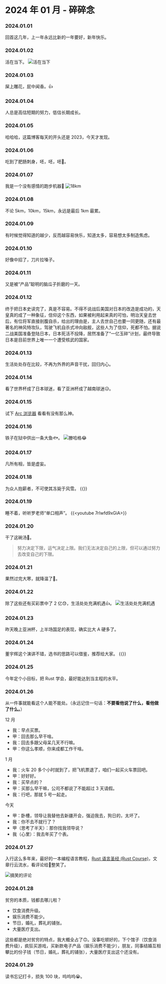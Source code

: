 # 2024 年 01 月 - 碎碎念


### 2024.01.01
回首这几年，上一年永远比新的一年要好，新年快乐。

### 2024.01.02
活在当下。
![活在当下](https://image.ericzzz.com/2024/01/02/63ddd9ca-f978-47a5-9735-d7390aece1b6.jpg)

### 2024.01.03
屎上雕花，屁中闻香。👍

### 2024.01.04 
人总是高估短期的努力，低估长期成长。

### 2024.01.05
哈哈哈，这篇博客每天的开头还是 2023，今天才发现。

### 2024.01.06
吃到了肥肠刺身，呸，呸，呸🤮。

### 2024.01.07
我是一个没有感情的跑步机器🤖
![18km](https://image.ericzzz.com/2024/01/16/1705390111_wqV4aCHL.jpg)

### 2024.01.08
不论 5km，10km，15km，永远是最后 1km 最累。

### 2024.01.09
有时候觉得知道的越少，反而越容易快乐，知道太多，容易想太多制造焦虑。

### 2024.01.10
好像中招了，刀片拉嗓子。

### 2024.01.11
又是被“产品”聪明的脑瓜子折磨的一天。

### 2024.01.12
终于把日本史读完了，真是不容易。不得不说战后美国对日本的改造是成功的，天皇真的成了一种象征，信仰这个东西，如果被利用起来真的可怕，明治天皇去世后，有位将军直接剖腹自杀，给出的理由是，主人去世自己也要一同更随，还有最著名的神风特攻队，驾驶飞机自杀式冲向敌舰，这些人为了信仰，死都不怕。据说二战美国准备登陆日本，日本死活不投降，居然准备了“一亿玉碎”计划，最终导致日本是目前世界上唯一一个遭受核武的国家。

### 2024.01.13
生活处处存在比较，不再为外界的声音干扰，回归内心。

### 2024.01.14
看了世界杯成了日本球迷，看了亚洲杯成了越南球迷😥。

### 2024.01.15
试下 [Arc 浏览器](https://arc.net/) 看看有没有那么神。

### 2024.01.16
铁子在狱中供出一条大鱼🐟。
![滕哈格😂](https://image.ericzzz.com/2024/01/23/676697cc-ee9d-45bb-85fa-7202353d1b31.jpg)

### 2024.01.17
凡所有相，皆是虚妄。

### 2024.01.18
为众人抱薪者，不可使其冻毙于风雪。
{{<youtube ksQyUSaG2oI>}}

### 2024.01.19
睡不着，听听罗老师“单口相声”。
{{<youtube 7rIwfd9xGiA>}}

### 2024.01.20
干了这碗汤🍻。
> 努力决定下限，运气决定上限。我们无法决定自己的上限，但可以通过努力去改变自己的下限。 

### 2024.01.21
果然过完大寒，就降温了🥶。

### 2024.01.22
除了这些还有买彩票中了 2 亿😓，生活处处充满机遇👍。
![生活处处充满机遇](https://image.ericzzz.com/2024/01/23/6354bd84-dc27-4287-81c6-2c78326538f6.jpg)

### 2024.01.23
昨天晚上亚洲杯，上半场国足的表现，确实比大 A 硬多了。

### 2024.01.24
董宇辉这个演讲不错，选书的思路可以借鉴，推荐给大家。
{{<bilibili BV1VG411i74H>}}

### 2024.01.25
今年定个小目标，把 Rust 学会，最好能达到当主程的水平。

### 2024.01.26
从一件事就能看这个人能不能处。（永远记住一句话：**不要看他说了什么，看他做了什么。**）

12 月
- 我：早点买票。
- 甲：回去那么早干啥。
- 我：回去多跟父母呆几天不行嘛。
- 甲：你这么孝顺，你来成都工作干啥。

1 月
- 我：火车 20 多个小时就到了，把飞机票退了，咱们一起买火车票回吧。
- 甲：好好好。
- 我：买早点的？
- 甲：买那么早干嘛，公司不都说了不能超过 3 天请假。
- 我：行吧，那就 5 号一起走。

今天
- 甲：卧槽，领导让我替他去新疆开会，强迫我去，狗日的，太坏了。
- 我：你不去不就行了？
- 甲（思考了半天）：那你找我领导说？
- 我（心里）：我去年买了个表。

### 2024.01.27
入行这么多年来，最好的一本编程语言教程，[Rust 语言圣经 (Rust Course)](https://course.rs/about-book.html)，文章行云流水，看评论给👴整笑了。

![搞笑的评论](https://image.ericzzz.com/2024/01/27/53280095-718f-4ef5-a041-d88410b2e23b.png)

### 2024.01.28
贫穷的本质，钱都去哪儿啦？

- 饮食消费升级。
- 娱乐消费不能少。
- 节日，婚礼，葬礼的铺张。
- 大量医疗支出。

这些都是绝对贫穷的特点，我大概全占了🙃。没事吃顿好的，下个馆子（饮食消费升级），疯狂买游戏，买新款电子产品（娱乐消费不能少），朋友，同事结婚互相攀比的份子钱（节日，婚礼，葬礼的铺张），大量医疗支出这个还没有。

### 2024.01.29
读书忘记打卡，损失 100 块，呜呜呜😭。

